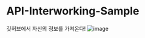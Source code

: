 # API-Interworking-Sample

깃허브에서 자신의 정보를 가져온다!
![image](https://user-images.githubusercontent.com/90879448/173547051-029b61dd-fa37-4a50-814e-ab2eacf62c79.png)
